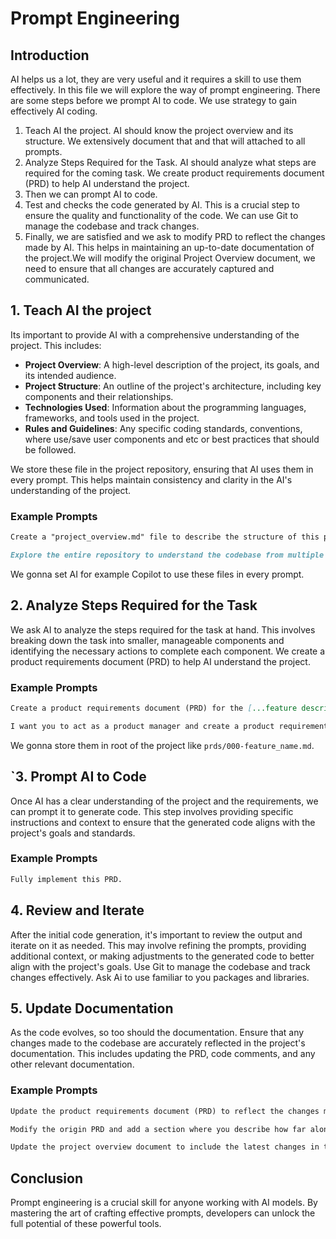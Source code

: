 # Prompt Engineering

## Introduction

AI helps us a lot, they are very useful and it requires a skill to use them effectively. In this file we will explore the way of prompt engineering. There are some steps before we prompt AI to code. We use strategy to gain effectively AI coding.

1. Teach AI the project. AI should know the project overview and its structure. We extensively document that and that will attached to all prompts.
2. Analyze Steps Required for the Task. AI should analyze what steps are required for the coming task. We create product requirements document (PRD) to help AI understand the project.
3. Then we can prompt AI to code.
4. Test and checks the code generated by AI. This is a crucial step to ensure the quality and functionality of the code. We can use Git to manage the codebase and track changes.
5. Finally, we are satisfied and we ask to modify PRD to reflect the changes made by AI. This helps in maintaining an up-to-date documentation of the project.We will modify the original Project Overview document, we need to ensure that all changes are accurately captured and communicated.

## 1. Teach AI the project

Its important to provide AI with a comprehensive understanding of the project. This includes:

- **Project Overview**: A high-level description of the project, its goals, and its intended audience.
- **Project Structure**: An outline of the project's architecture, including key components and their relationships.
- **Technologies Used**: Information about the programming languages, frameworks, and tools used in the project.
- **Rules and Guidelines**: Any specific coding standards, conventions, where use/save user components and etc or best practices that should be followed.

We store these file in the project repository, ensuring that AI uses them in every prompt. This helps maintain consistency and clarity in the AI's understanding of the project.

### Example Prompts

```markdown
Create a "project_overview.md" file to describe the structure of this project. Specifically, detailing the folder structure, the purpose of each folder, and any important files that should be highlighted. For now you learning the repository structure, so do not create any files yet, is most important focus.
```

```markdown
Explore the entire repository to understand the codebase from multiple angles: as a software architect, a software engineer, and a product manager. I want you to compile your findings into a comprehensive Markdown document in the root directory of the repository. For describing technical concepts, you should use the Mermaid diagrams in this Markdown document.
```

We gonna set AI for example Copilot to use these files in every prompt.

## 2. Analyze Steps Required for the Task

We ask AI to analyze the steps required for the task at hand. This involves breaking down the task into smaller, manageable components and identifying the necessary actions to complete each component. We create a product requirements document (PRD) to help AI understand the project.

### Example Prompts

```markdown
Create a product requirements document (PRD) for the [...feature description...] feature. [Some details about the feature and its requirements]. For now, work out the PRD and don't code yet.
```

```markdown
I want you to act as a product manager and create a product requirements document (PRD) for the [...feature description...] feature. [Some details about the feature and its requirements]. Do not code yet; instead, deeply think about which requirements we need and how [the feature will be implemented] in details. PRD markdown file.
```

We gonna store them in root of the project like `prds/000-feature_name.md`.

## `3. Prompt AI to Code

Once AI has a clear understanding of the project and the requirements, we can prompt it to generate code. This step involves providing specific instructions and context to ensure that the generated code aligns with the project's goals and standards.

### Example Prompts

```markdown
Fully implement this PRD.
```

## 4. Review and Iterate

After the initial code generation, it's important to review the output and iterate on it as needed. This may involve refining the prompts, providing additional context, or making adjustments to the generated code to better align with the project's goals. Use Git to manage the codebase and track changes effectively. Ask Ai to use familiar to you packages and libraries.

## 5. Update Documentation

As the code evolves, so too should the documentation. Ensure that any changes made to the codebase are accurately reflected in the project's documentation. This includes updating the PRD, code comments, and any other relevant documentation.

### Example Prompts

```markdown
Update the product requirements document (PRD) to reflect the changes made in the codebase.
```

```markdown
Modify the origin PRD and add a section where you describe how far along the current implementation is.
```

```markdown
Update the project overview document to include the latest changes in the project structure and any new technologies or tools that have been introduced.
```

## Conclusion

Prompt engineering is a crucial skill for anyone working with AI models. By mastering the art of crafting effective prompts, developers can unlock the full potential of these powerful tools.
